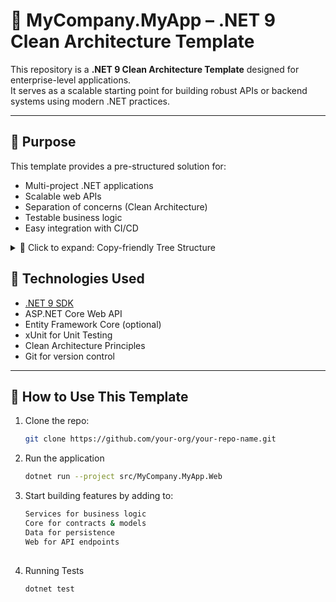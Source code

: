 # 🧱 MyCompany.MyApp – .NET 9 Clean Architecture Template

This repository is a **.NET 9 Clean Architecture Template** designed for enterprise-level applications.  
It serves as a scalable starting point for building robust APIs or backend systems using modern .NET practices.

---

## 🎯 Purpose

This template provides a pre-structured solution for:

- Multi-project .NET applications
- Scalable web APIs
- Separation of concerns (Clean Architecture)
- Testable business logic
- Easy integration with CI/CD

<details> <summary>📁 Click to expand: Copy-friendly Tree Structure</summary>
markdown
Copy
Edit
## 🗂️ Project Structure

MyCompany.MyApp/ ├── src/ │ ├── MyCompany.MyApp.Web/ # Web API entry point │ │ ├── Controllers/ # ASP.NET Controllers │ │ ├── Program.cs # Main app startup │ │ └── MyCompany.MyApp.Web.csproj │ │ │ ├── MyCompany.MyApp.Core/ # Domain layer │ │ ├── Entities/ # Domain models │ │ ├── Interfaces/ # Service/Repo interfaces │ │ └── MyCompany.MyApp.Core.csproj │ │ │ ├── MyCompany.MyApp.Services/ # Business logic layer │ │ ├── Implementations/ # Service implementations │ │ └── MyCompany.MyApp.Services.csproj │ │ │ ├── MyCompany.MyApp.Data/ # Data access layer │ │ ├── DbContext/ # EF Core context │ │ ├── Repositories/ # Repository pattern │ │ └── MyCompany.MyApp.Data.csproj │ │ │ └── MyCompany.MyApp.Shared/ # Shared utilities │ ├── Extensions/ # Extension methods │ ├── Constants/ # Global constants │ └── MyCompany.MyApp.Shared.csproj │ ├── tests/ │ └── MyCompany.MyApp.Tests/ # xUnit test project │ ├── TestHelpers/ # Mocks, fixtures │ └── MyCompany.MyApp.Tests.csproj │ ├── MyCompany.MyApp.sln # Solution file ├── README.md # Project documentation └── .gitignore # Git ignore rules

Copy
Edit
</details>

## 🔧 Technologies Used

- [.NET 9 SDK](https://dotnet.microsoft.com/)
- ASP.NET Core Web API
- Entity Framework Core (optional)
- xUnit for Unit Testing
- Clean Architecture Principles
- Git for version control

---

## 🚀 How to Use This Template

1. Clone the repo:
   ```bash
   git clone https://github.com/your-org/your-repo-name.git
2. Run the application
   ```bash
   dotnet run --project src/MyCompany.MyApp.Web
3. Start building features by adding to:
   ```bash
   Services for business logic
   Core for contracts & models
   Data for persistence
   Web for API endpoints
  
4. Running Tests
   ```bash
   dotnet test
